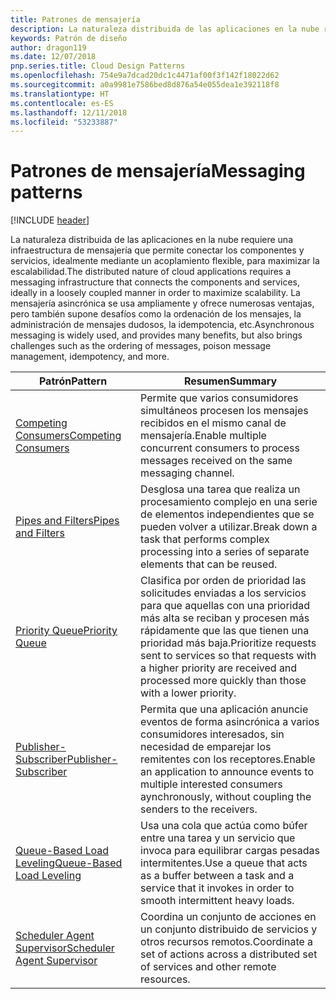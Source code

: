 ```yaml
---
title: Patrones de mensajería
description: La naturaleza distribuida de las aplicaciones en la nube requiere una infraestructura de mensajería que permite conectar los componentes y servicios, idealmente mediante un acoplamiento flexible, para maximizar la escalabilidad. La mensajería asincrónica se usa ampliamente y ofrece numerosas ventajas, pero también supone desafíos como la ordenación de los mensajes, la administración de mensajes dudosos, la idempotencia, etc.
keywords: Patrón de diseño
author: dragon119
ms.date: 12/07/2018
pnp.series.title: Cloud Design Patterns
ms.openlocfilehash: 754e9a7dcad20dc1c4471af00f3f142f18022d62
ms.sourcegitcommit: a0a9981e7586bed8d876a54e055dea1e392118f8
ms.translationtype: HT
ms.contentlocale: es-ES
ms.lasthandoff: 12/11/2018
ms.locfileid: "53233887"
---
```

# <a name="messaging-patterns"></a><span data-ttu-id="b84b1-105">Patrones de mensajería</span><span class="sxs-lookup"><span data-stu-id="b84b1-105">Messaging patterns</span></span>

[!INCLUDE [header](../../_includes/header.md)]

<span data-ttu-id="b84b1-106">La naturaleza distribuida de las aplicaciones en la nube requiere una infraestructura de mensajería que permite conectar los componentes y servicios, idealmente mediante un acoplamiento flexible, para maximizar la escalabilidad.</span><span class="sxs-lookup"><span data-stu-id="b84b1-106">The distributed nature of cloud applications requires a messaging infrastructure that connects the components and services, ideally in a loosely coupled manner in order to maximize scalability.</span></span> <span data-ttu-id="b84b1-107">La mensajería asincrónica se usa ampliamente y ofrece numerosas ventajas, pero también supone desafíos como la ordenación de los mensajes, la administración de mensajes dudosos, la idempotencia, etc.</span><span class="sxs-lookup"><span data-stu-id="b84b1-107">Asynchronous messaging is widely used, and provides many benefits, but also brings challenges such as the ordering of messages, poison message management, idempotency, and more.</span></span>

| <span data-ttu-id="b84b1-108">Patrón</span><span class="sxs-lookup"><span data-stu-id="b84b1-108">Pattern</span></span> | <span data-ttu-id="b84b1-109">Resumen</span><span class="sxs-lookup"><span data-stu-id="b84b1-109">Summary</span></span> |
| ------- | ------- |
| [<span data-ttu-id="b84b1-110">Competing Consumers</span><span class="sxs-lookup"><span data-stu-id="b84b1-110">Competing Consumers</span></span>](../competing-consumers.md) | <span data-ttu-id="b84b1-111">Permite que varios consumidores simultáneos procesen los mensajes recibidos en el mismo canal de mensajería.</span><span class="sxs-lookup"><span data-stu-id="b84b1-111">Enable multiple concurrent consumers to process messages received on the same messaging channel.</span></span> |
| [<span data-ttu-id="b84b1-112">Pipes and Filters</span><span class="sxs-lookup"><span data-stu-id="b84b1-112">Pipes and Filters</span></span>](../pipes-and-filters.md) | <span data-ttu-id="b84b1-113">Desglosa una tarea que realiza un procesamiento complejo en una serie de elementos independientes que se pueden volver a utilizar.</span><span class="sxs-lookup"><span data-stu-id="b84b1-113">Break down a task that performs complex processing into a series of separate elements that can be reused.</span></span> |
| [<span data-ttu-id="b84b1-114">Priority Queue</span><span class="sxs-lookup"><span data-stu-id="b84b1-114">Priority Queue</span></span>](../priority-queue.md) | <span data-ttu-id="b84b1-115">Clasifica por orden de prioridad las solicitudes enviadas a los servicios para que aquellas con una prioridad más alta se reciban y procesen más rápidamente que las que tienen una prioridad más baja.</span><span class="sxs-lookup"><span data-stu-id="b84b1-115">Prioritize requests sent to services so that requests with a higher priority are received and processed more quickly than those with a lower priority.</span></span> |
| [<span data-ttu-id="b84b1-116">Publisher-Subscriber</span><span class="sxs-lookup"><span data-stu-id="b84b1-116">Publisher-Subscriber</span></span>](../publisher-subscriber.md) | <span data-ttu-id="b84b1-117">Permita que una aplicación anuncie eventos de forma asincrónica a varios consumidores interesados, sin necesidad de emparejar los remitentes con los receptores.</span><span class="sxs-lookup"><span data-stu-id="b84b1-117">Enable an application to announce events to multiple interested consumers aynchronously, without coupling the senders to the receivers.</span></span> |
| [<span data-ttu-id="b84b1-118">Queue-Based Load Leveling</span><span class="sxs-lookup"><span data-stu-id="b84b1-118">Queue-Based Load Leveling</span></span>](../queue-based-load-leveling.md) | <span data-ttu-id="b84b1-119">Usa una cola que actúa como búfer entre una tarea y un servicio que invoca para equilibrar cargas pesadas intermitentes.</span><span class="sxs-lookup"><span data-stu-id="b84b1-119">Use a queue that acts as a buffer between a task and a service that it invokes in order to smooth intermittent heavy loads.</span></span> |
| [<span data-ttu-id="b84b1-120">Scheduler Agent Supervisor</span><span class="sxs-lookup"><span data-stu-id="b84b1-120">Scheduler Agent Supervisor</span></span>](../scheduler-agent-supervisor.md) | <span data-ttu-id="b84b1-121">Coordina un conjunto de acciones en un conjunto distribuido de servicios y otros recursos remotos.</span><span class="sxs-lookup"><span data-stu-id="b84b1-121">Coordinate a set of actions across a distributed set of services and other remote resources.</span></span> |
